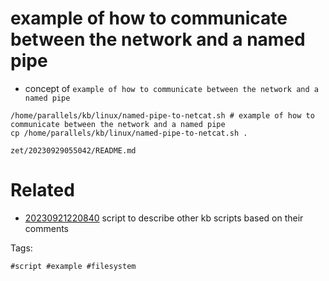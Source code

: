 # example of how to communicate between the network and a named pipe

- concept of `example of how to communicate between the network and a named pipe`

```
/home/parallels/kb/linux/named-pipe-to-netcat.sh # example of how to communicate between the network and a named pipe
cp /home/parallels/kb/linux/named-pipe-to-netcat.sh .
```

` zet/20230929055042/README.md `

# Related

- [20230921220840](/zet/20230921220840/README.md) script to describe other kb scripts based on their comments

Tags:

    #script #example #filesystem
